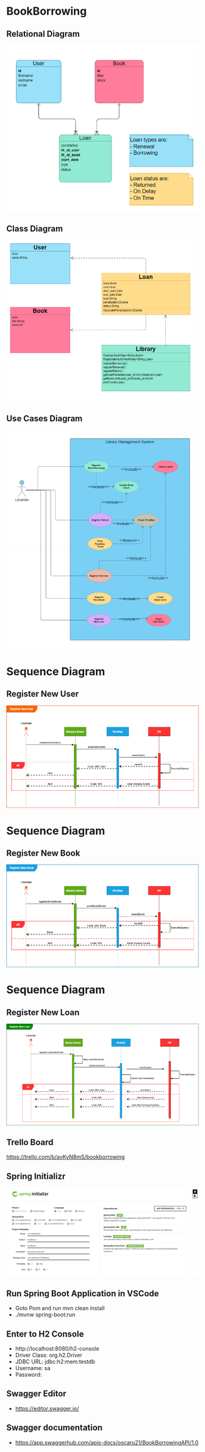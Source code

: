 # BookBorrowing

## Relational Diagram
![](./img/2022-02-22-10-53-38.png)


## Class Diagram
![](./img/2022-02-21-14-20-42.png)

## Use Cases Diagram
![](./img/2022-02-22-10-51-48.png)

# Sequence Diagram
## Register New User
![](./Docs/RegisterNewUserSequence.png)

# Sequence Diagram
## Register New Book 
![](./Docs/RegisterNewBookSequence.png)

# Sequence Diagram
## Register New Loan 
![](./Docs/RegisterNewLoanSequence.png)


## Trello Board
https://trello.com/b/avKyN8mS/bookborrowing


## Spring Initializr
![](./img/2022-02-18-12-55-50.png)

## Run Spring Boot Application in VSCode

-  Goto Pom and run mvn clean install
-  ./mvnw spring-boot:run

## Enter to H2 Console

- http://localhost:8080/h2-console
- Driver Class: org.h2.Driver
- JDBC URL: jdbc:h2:mem:testdb
- Username: sa
- Password:

## Swagger Editor
- https://editor.swagger.io/

## Swagger documentation
- https://app.swaggerhub.com/apis-docs/oscaru21/BookBorrowingAPI/1.0